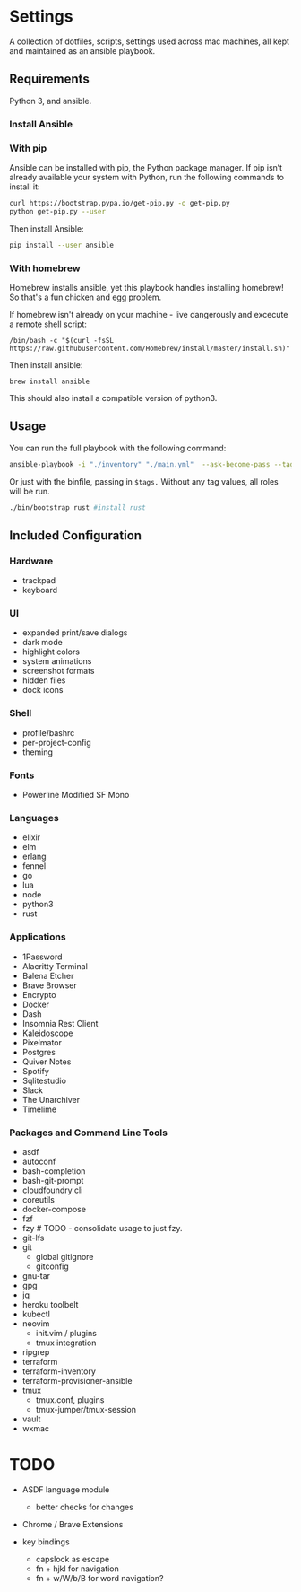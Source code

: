 # Settings

A collection of dotfiles, scripts, settings used across mac machines, all kept and maintained as an ansible playbook.


## Requirements

Python 3, and ansible.

### Install Ansible


### With pip

Ansible can be installed with pip, the Python package manager. If pip isn’t already available your system with Python, run the following commands to install it:

``` bash
curl https://bootstrap.pypa.io/get-pip.py -o get-pip.py
python get-pip.py --user
```

Then install Ansible:

``` bash
pip install --user ansible

```

### With homebrew

Homebrew installs ansible, yet this playbook handles installing homebrew! So that's a fun chicken and egg problem.

If homebrew isn't already on your machine - live dangerously and excecute a remote shell script:
```
/bin/bash -c "$(curl -fsSL https://raw.githubusercontent.com/Homebrew/install/master/install.sh)"
```

Then install ansible:
```
brew install ansible
```

This should also install a compatible version of python3. 

## Usage

You can run the full playbook with the following command:

``` bash
ansible-playbook -i "./inventory" "./main.yml"  --ask-become-pass --tags="all"
```

Or just with the binfile, passing in `$tags.` Without any tag values, all roles will be run.

``` bash
./bin/bootstrap rust #install rust
```


## Included Configuration

### Hardware

- trackpad
- keyboard

### UI
- expanded print/save dialogs
- dark mode
- highlight colors
- system animations
- screenshot formats
- hidden files
- dock icons

### Shell

- profile/bashrc
- per-project-config
- theming

### Fonts

- Powerline Modified SF Mono 

### Languages

- elixir
- elm
- erlang
- fennel
- go
- lua
- node
- python3
- rust

### Applications 

- 1Password
- Alacritty Terminal
- Balena Etcher
- Brave Browser
- Encrypto
- Docker
- Dash
- Insomnia Rest Client
- Kaleidoscope
- Pixelmator
- Postgres
- Quiver Notes 
- Spotify
- Sqlitestudio
- Slack
- The Unarchiver
- Timelime

### Packages and Command Line Tools

- asdf
- autoconf
- bash-completion
- bash-git-prompt
- cloudfoundry cli
- coreutils
- docker-compose
- fzf
- fzy # TODO - consolidate usage to just fzy.
- git-lfs
- git
    - global gitignore
    - gitconfig
- gnu-tar
- gpg
- jq
- heroku toolbelt
- kubectl
- neovim
    - init.vim / plugins
    - tmux integration
- ripgrep
- terraform
- terraform-inventory
- terraform-provisioner-ansible
- tmux
    - tmux.conf, plugins
    - tmux-jumper/tmux-session
- vault
- wxmac


# TODO

- ASDF language module
    - better checks for changes
    
- Chrome / Brave Extensions
- key bindings
    - capslock as escape
    - fn + hjkl for navigation
    - fn + w/W/b/B for word navigation?
